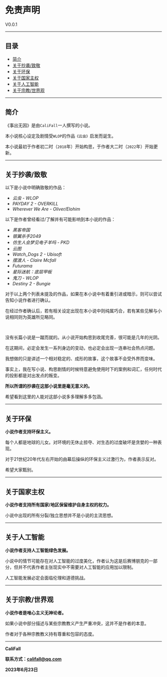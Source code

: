 # 免责声明

V0.0.1

---
## 目录

- [简介](#简介)
- [关于抄袭/致敬](#关于抄袭致敬)
- [关于环保](#关于环保)
- [关于国家主权](#关于国家主权)
- [关于人工智能](#关于人工智能)
- [关于宗教/世界观](#关于宗教世界观)

---

## 简介

《事出无因》是由`CaliFall`一人撰写的小说。

本小说核心设定及剧情受`WLOP`的作品`《云虫》`启发而诞生。

本小说最初于作者初二时（`2018`年）开始构思，于作者大二时（`2022`年）开始更新。

---

## 关于抄袭/致敬

以下是小说中明确致敬的作品：

- *云虫 - WLOP*
- *PAYDAY 2 - OVERKILL*
- *Wherever We Are - Oliver/Elohim*


以下是作者曾经看过/了解并有可能影响到本小说的作品：

- *黑客帝国*
- *银翼杀手2049*
- *仿生人会梦见电子羊吗 - PKD*
- *云图*
- *Watch_Dogs 2 - Ubisoft*
- *摆渡人 - Claire Mcfall*
- *Futurama*
- *星际迷航：底层甲板*
- *鬼刀 - WLOP*
- *Destiny 2 - Bungie*


对于以上两个列表未提及的作品，如果在本小说中有着重引进或暗示，则可以尝试告知小说作者进行确认。

在经过作者确认后，若有相关设定出现在本小说中则纯属巧合，若有某些见解与小说相同则为英雄所见略同。

<br>

没有长篇小说是一蹴而就的。从小说开始构思到收尾完善，很可能是几年的光阴。

在这期间，必定会发生一系列身边的变动，也必定会出现一连串社会热点问题。

我想做的只是讲述一个相对稳定的、成形的故事，这个故事不会受外界而变味。

事实上，我在写小说、构思剧情的时候特意避免使用时下的案例和词汇，任何时代的投影都是对出发点的叛变。

**所以所谓的抄袭在这部小说里是毫无意义的。**

希望看到这里的人能对这部小说多多理解多多包涵。

---

## 关于环保

**小说作者支持环保主义。**

每个人都是地球的儿女。对环境的无休止掠夺、对生态的过度破坏是贪婪的一种表现。

对于21世纪20年代左右开始的由幕后操纵的环保主义过激行为，作者表示反对。

希望大家甄别。

---

## 关于国家主权

**小说作者支持所有国家/地区保留维护自身主权的权力。**

小说中出现的所有分裂/独立思想并不是小说的主流思想。

---

## 关于人工智能

**小说作者支持人工智能绿色发展。**

小说中的情节可能存在对人工智能的过度美化，作者认为这是后赛博朋克的一部分，但并不代表作者主张现实中不需要对人工智能的应用加以限制。

人工智能发展必定会面临伦理和道德挑战。

---

## 关于宗教/世界观

**小说作者是唯心主义无神论者。**

如果小说中部分描述与某些宗教教义产生严重冲突，这并不是作者的本意。

作者对于各种宗教教义持有尊重和包容的态度。

---

**CaliFall**

**联系方式：califall@qq.com**

**2023年6月23日**